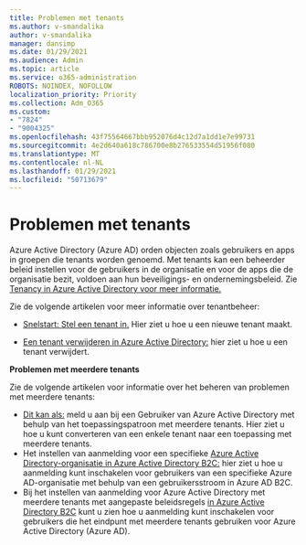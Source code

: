 ```yaml
---
title: Problemen met tenants
ms.author: v-smandalika
author: v-smandalika
manager: dansimp
ms.date: 01/29/2021
ms.audience: Admin
ms.topic: article
ms.service: o365-administration
ROBOTS: NOINDEX, NOFOLLOW
localization_priority: Priority
ms.collection: Adm_O365
ms.custom:
- "7824"
- "9004325"
ms.openlocfilehash: 43f75564667bbb952076d4c12d7a1dd1e7e99731
ms.sourcegitcommit: 4e2d640a618c786700e8b276533554d51956f080
ms.translationtype: MT
ms.contentlocale: nl-NL
ms.lasthandoff: 01/29/2021
ms.locfileid: "50713679"
---
```

# <a name="issues-with-tenants"></a>Problemen met tenants

Azure Active Directory (Azure AD) orden objecten zoals gebruikers en apps in groepen die tenants worden genoemd. Met tenants kan een beheerder beleid instellen voor de gebruikers in de organisatie en voor de apps die de organisatie bezit, voldoen aan hun beveiligings- en ondernemingsbeleid. Zie [Tenancy in Azure Active Directory voor meer informatie.](https://docs.microsoft.com/azure/active-directory/develop/single-and-multi-tenant-apps)

Zie de volgende artikelen voor meer informatie over tenantbeheer:

- [Snelstart: Stel een tenant in.](https://docs.microsoft.com/azure/active-directory/develop/quickstart-create-new-tenant) Hier ziet u hoe u een nieuwe tenant maakt.

- [Een tenant verwijderen in Azure Active Directory:](https://docs.microsoft.com/azure/active-directory/enterprise-users/directory-delete-howto) hier ziet u hoe u een tenant verwijdert.

**Problemen met meerdere tenants**

Zie de volgende artikelen voor informatie over het beheren van problemen met meerdere tenants:

- [Dit kan als:](https://docs.microsoft.com/azure/active-directory/develop/howto-convert-app-to-be-multi-tenant) meld u aan bij een Gebruiker van Azure Active Directory met behulp van het toepassingspatroon met meerdere tenants. Hier ziet u hoe u kunt converteren van een enkele tenant naar een toepassing met meerdere tenants.
- Het instellen van aanmelding voor een specifieke [Azure Active Directory-organisatie in Azure Active Directory B2C:](https://docs.microsoft.com/azure/active-directory-b2c/identity-provider-azure-ad-single-tenant?pivots=b2c-user-flow) hier ziet u hoe u aanmelding kunt inschakelen voor gebruikers van een specifieke Azure AD-organisatie met behulp van een gebruikersstroom in Azure AD B2C.
- Bij het instellen van aanmelding voor Azure Active Directory met meerdere tenants met aangepaste beleidsregels [in Azure Active Directory B2C](https://docs.microsoft.com/azure/active-directory-b2c/identity-provider-azure-ad-multi-tenant?pivots=b2c-custom-policy) kunt u zien hoe u aanmelding kunt inschakelen voor gebruikers die het eindpunt met meerdere tenants gebruiken voor Azure Active Directory (Azure AD).






